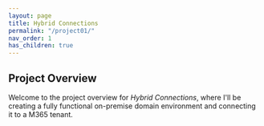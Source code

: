 ```yaml
---
layout: page
title: Hybrid Connections
permalink: "/project01/"
nav_order: 1
has_children: true
---
```




## Project Overview


Welcome to the project overview for *Hybrid Connections*, where I'll be creating a fully functional on-premise domain environment and connecting it to a M365 tenant.  



